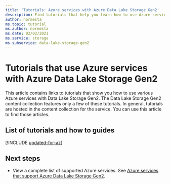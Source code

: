 ```yaml
---
title: 'Tutorials: Azure services with Azure Data Lake Storage Gen2'
description: Find tutorials that help you learn how to use Azure services with Azure Data Lake Storage Gen2.
author: normesta
ms.topic: tutorial
ms.author: normesta
ms.date: 02/02/2021
ms.service: storage
ms.subservice: data-lake-storage-gen2
---
```


# Tutorials that use Azure services with Azure Data Lake Storage Gen2

This article contains links to tutorials that show you how to use various Azure services with Data Lake Storage Gen2. The Data Lake Storage Gen2 content collection features only a few of these tutorials. In general, tutorials are hosted in the content collection for the service. You can use this article to find those articles. 

## List of tutorials and how to guides

[!INCLUDE [updated-for-az](../../../includes/data-lake-storage-gen2-azure-service-tutorials.md)]

## Next steps

- View a complete list of supported Azure services. See [Azure services that support Azure Data Lake Storage Gen2](data-lake-storage-supported-azure-services.md).
